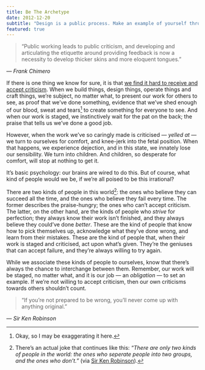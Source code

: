 ```yaml
---
title: Be The Archetype
date: 2012-12-20
subtitle: "Design is a public process. Make an example of yourself through your words and work."
featured: true
---
```


> “Public working leads to public criticism, and developing and articulating the etiquette around providing feedback is now a necessity to develop thicker skins and more eloquent tongues.”

— <cite>Frank Chimero</cite>

If there is one thing we know for sure, it is that [we find it hard to receive and accept criticism](http://www.frankchimero.com/writing/the-wall/). When we build things, design things, operate things and craft things, we’re subject, no matter what, to present our work for others to see, as proof that we’ve done something, evidence that we’ve shed enough of our blood, sweat and tears[^1] to create something for everyone to see. And when our work is staged, we instinctively wait for the pat on the back; the praise that tells us we’ve done a good job.

However, when the work we’ve so caringly made is criticised — *yelled at* — we turn to ourselves for comfort, and knee-jerk into the fetal position. When that happens, we experience dejection, and in this state, we innately lose our sensibility. We turn into children. And children, so desperate for comfort, will stop at nothing to get it.

It’s basic psychology: our brains are wired to do this. But of course, what kind of people would we be, if we’re all poised to be this irrational?

There are two kinds of people in this world[^2]: the ones who believe they can succeed all the time, and the ones who believe they fail every time. The former describes the praise-hungry; the ones who can’t accept criticism. The latter, on the other hand, are the kinds of people who _strive_ for perfection; they always know their work isn’t finished, and they always believe they could’ve done _better_. These are the kind of people that know how to pick themselves up, acknowledge what they’ve done wrong, and learn from their mistakes. These are the kind of people that, when their work is staged and criticised, act upon what’s given. They’re the geniuses that can accept failure, and they’re always willing to try again.

While we associate these kinds of people to ourselves, know that there’s always the chance to interchange between them. Remember, our work will be staged, no matter what, and it is our job — an _obligation_ — to set an example. If we’re not willing to accept criticism, then our own criticisms towards others shouldn’t count.

> “If you’re not prepared to be wrong, you’ll never come up with anything original.”

— <cite>Sir Ken Robinson</cite>

[^1]: Okay, so I may be exaggerating it here.
[^2]: There’s an actual joke that continues like this: _“There are only two kinds of people in the world: the ones who seperate people into two groups, and the ones who don’t.”_ (via [Sir Ken Robinson](http://www.ted.com/talks/sir_ken_robinson_bring_on_the_revolution.html)).

